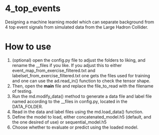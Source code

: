 # 4_top_events
Designing a machine learning model which can separate background from 4 top event signals from simulated data from the Large Hadron Collider.

# How to use
1. (optional) open the config.py file to adjust the folders to liking, and rename the __files if you like. If you adjust this to either event_map_from_exercise_filtered.txt and labelset_from_exercise_filtered.txt one gets the files used for training and one can use the ad.read_in() function to check the tensor shape.
2. Then, open the __main__ file and replace the file_to_read with the filename of testing.
3. Run the md.modify_data() method to generate a data file and label file named according to the __files in config.py, located in the DATA_FOLDER.
4. Read in the data and label files using the md.load_data() function.
5. Define the model to load, either concatenated_model.h5 (default, and the one desired of use) or sequential_model.h5
6. Choose whether to evaluate or predict using the loaded model.

